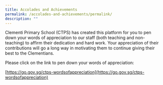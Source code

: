 ```yaml
---
title: Accolades and Achievements
permalink: /accolades-and-achievements/permalink/
description: ""
---
```

Clementi Primary School (CTPS) has created this platform for you to pen down your words of appreciation to our staff (both teaching and non-teaching) to affirm their dedication and hard work. Your appreciation of their contributions will go a long way in motivating them to continue giving their best to the Clementians.

  

Please click on the link to pen down your words of appreciation:

[https://go.gov.sg/ctps-wordsofappreciation](https://go.gov.sg/ctps-wordsofappreciation)